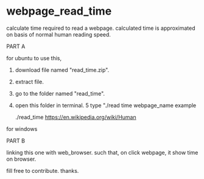 # webpage_read_time
calculate time required to read a webpage. calculated time is approximated on basis of normal human reading speed.

PART A

for ubuntu
to use this,
1. download file named "read_time.zip".
2. extract file.
3. go to the folder named "read_time".
4. open this folder in terminal.
5 type "./read time webpage_name
    example
    
    ./read_time https://en.wikipedia.org/wiki/Human
    
for windows





PART B

linking this one with web_browser.
such that, on click webpage, it show time on browser.



fill free to contribute.
thanks.
    
    
